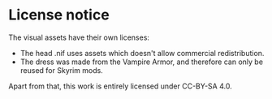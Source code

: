 # License notice

The visual assets have their own licenses:
- The head .nif uses assets which doesn't allow commercial redistribution.
- The dress was made from the Vampire Armor, and therefore can only be reused for Skyrim mods.

Apart from that, this work is entirely licensed under CC-BY-SA 4.0.
